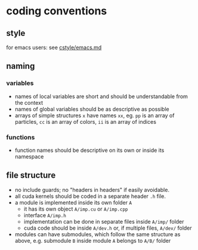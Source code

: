 # coding conventions

## style

for emacs users: see [cstyle/emacs.md](cstyle/emacs.md)

## naming

### variables

* names of local variables are short and should be understandable from the context
* names of global variables should be as descriptive as possible
* arrays of simple structures `x` have names `xx`, eg. `pp` is an array of particles, `cc` is an array of colors, `ii` is an array of indices

### functions

* function names should be descriptive on its own or inside its namespace

## file structure

* no include guards; no "headers in headers" if easily avoidable.
* all cuda kernels should be coded in a separate header `.h` file.
* a module is implemented inside its own folder `A`
  * it has its own object `A/imp.cu` or `A/imp.cpp`
  * interface `A/imp.h`
  * implementation can be done in separate files inside `A/imp/` folder
  * cuda code should be inside `A/dev.h` or, if multiple files, `A/dev/` folder
* modules can have submodules, which follow the same structure as above, e.g. submodule `B` inside module `A` belongs to `A/B/` folder


